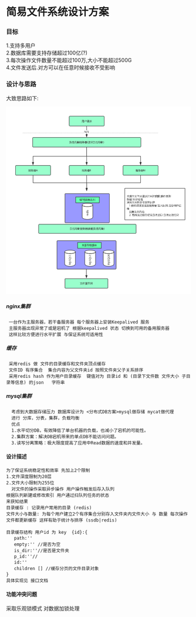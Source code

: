 # 简易文件系统设计方案

### 目标

1.支持多用户  
2.数据库需要支持存储超过100亿\(?\)  
3.每次操作文件数量不能超过100万,大小不能超过500G  
4.文件发送后.对方可以在任意时候接收不受影响

### 设计与思路

大致思路如下:

  ![](/assets/系统架构.png)

##### nginx集群

```
 一台作为主服务器，若干备服务器 每个服务器上安装Keepalived 服务 
 主服务器出现异常了或是宕机了 根据keepalived 状态 切换到可用的备用服务器
 这样比较方便进行水平扩展 与保证系统可适用性
```

##### 缓存

```
 采用redis 做 文件的目录缓存和文件夹顶点缓存 
 文件ID 有序集合  集合内容为父文件夹id 按照文件夹父子关系排序
 采用redis hash 作为用户目录缓存  键值对为 目录id 和 (目录下文件数 文件大小 子目录等信息) 的json   字符串   
```

##### mysql集群

```
  考虑到大数据存储压力 数据库设计为 <分布式DB方案>mysql做存储 mycat做代理
  进行 分库，分表，集群，负载均衡
  优点
  1.水平切分DB，有效降低了单台机器的负载，也减小了宕机的可能性。
  2.集群方案：解决DB宕机带来的单点DB不能访问问题。
  3.读写分离策略：极大限度提高了应用中Read数据的速度和并发量。
```

#### 设计描述
    为了保证系统稳定性和效率 先加上2个限制 
    1.文件深度限制为20层
    2.文件大小限制为255位
      对文件的操作采取异步操作 用户操作触发后存入队列
    根据队列新建或修改索引 用户通过扫队列任务的状态
    来获知结果 
    目录缓存 : 记录用户常用的目录 (redis)
    文件大小与数量: 为每个用户建立2个有序集合分别存入文件夹内文件大小 与 数量 每次操作文件都更新缓存 这样有助于统计与排序 (ssdb|redis)
 
    目录缓存结构 用户id 为 key  {id}:{
       path:''
       empty:'' //是否为空
       is_dir:''//是否是文件夹
       p_id:''//
       id:''
       children [] //缓存分页的文件目录对象
    }
    具体实现见 接口文档
    
   
#### 功能冲突问题

采取乐观锁模式 对数据加锁处理


